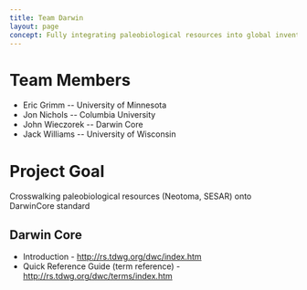 ```yaml
---
title: Team Darwin
layout: page
concept: Fully integrating paleobiological resources into global inventories of earth's biodiversity, past and present. Also, being awesome.
---
```


# Team Members

  * Eric Grimm -- University of Minnesota
  * Jon Nichols -- Columbia University
  * John Wieczorek -- Darwin Core
  * Jack Williams -- University of Wisconsin
  
  # Project Goal
Crosswalking paleobiological resources (Neotoma, SESAR) onto DarwinCore standard

## Darwin Core
* Introduction - <a>http://rs.tdwg.org/dwc/index.htm</a>
* Quick Reference Guide (term reference) - <a>http://rs.tdwg.org/dwc/terms/index.htm</a>

